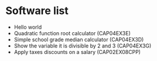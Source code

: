 # Software list

 - Hello world
 - Quadratic function root calculator (CAP04EX3E)
 - Simple school grade median calculator (CAP04EX3D)
 - Show the variable it is divisible by 2 and 3 (CAP04EX3G)
 - Apply taxes discounts on a salary (CAP02EX08CPP)

